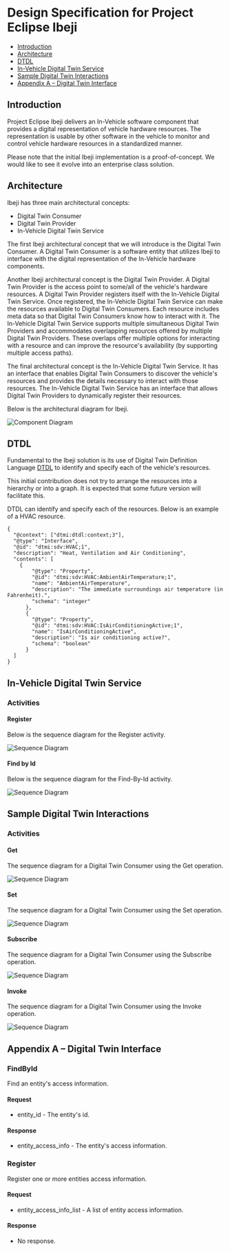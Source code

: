 # Design Specification for Project Eclipse Ibeji

- [Introduction](#introduction)
- [Architecture](#architecture)
- [DTDL](#dtdl)
- [In-Vehicle Digital Twin Service](#in-vehicle-digital-twin-service)
- [Sample Digital Twin Interactions](#sample-digital-twin-interactions)
- [Appendix A – Digital Twin Interface](#appendix-a)


## <a name="introduction">Introduction</a>

Project Eclipse Ibeji delivers an In-Vehicle software component that provides a digital representation of vehicle hardware resources. The representation is usable by other software in the vehicle to monitor and control vehicle hardware resources in a standardized manner.

Please note that the initial Ibeji implementation is a proof-of-concept. We would like to see it evolve into an enterprise class solution.

## <a name="architecture">Architecture</a>

Ibeji has three main architectural concepts:

- Digital Twin Consumer
- Digital Twin Provider
- In-Vehicle Digital Twin Service

The first Ibeji architectural concept that we will introduce is the Digital Twin Consumer. A Digital Twin Consumer is a software entity that utilizes Ibeji to interface with the digital representation of the In-Vehicle hardware components.

Another Ibeji architectural concept is the Digital Twin Provider. A Digital Twin Provider is the access point to some/all of the vehicle's hardware resources. A Digital Twin Provider registers itself with the In-Vehicle Digital Twin Service. Once registered, the In-Vehicle Digital Twin Service can make the resources available to Digital Twin Consumers. Each resource includes meta data so that Digital Twin Consumers know how to interact with it. The In-Vehicle Digital Twin Service supports multiple simultaneous Digital Twin Providers and accommodates overlapping resources offered by multiple Digital Twin Providers. These overlaps offer multiple options for interacting with a resource and can improve the resource's availability (by supporting multiple access paths).

The final architectural concept is the In-Vehicle Digital Twin Service. It has an interface that enables Digital Twin Consumers to discover the vehicle's resources and provides the details necessary to interact with those resources. The In-Vehicle Digital Twin Service has an interface that allows Digital Twin Providers to dynamically register their resources.

Below is the architectural diagram for Ibeji.

![Component Diagram](diagrams/ibeji_component.svg)

## <a name="dtdl">DTDL</a>

Fundamental to the Ibeji solution is its use of Digital Twin Definition Language [DTDL](https://github.com/Azure/opendigitaltwins-dtdl) to identify and specify each of the vehicle's resources.

This initial contribution does not try to arrange the resources into a hierarchy or into a graph. It is expected that some future version will facilitate this.

DTDL can identify and specify each of the resources. Below is an example of a HVAC resource.

```uml
{
  "@context": ["dtmi:dtdl:context;3"],
  "@type": "Interface",
  "@id": "dtmi:sdv:HVAC;1",
  "description": "Heat, Ventilation and Air Conditioning",
  "contents": [
    {
        "@type": "Property",
        "@id": "dtmi:sdv:HVAC:AmbientAirTemperature;1",
        "name": "AmbientAirTemperature",
        "description": "The immediate surroundings air temperature (in Fahrenheit).",
        "schema": "integer"
      },
      {
        "@type": "Property",
        "@id": "dtmi:sdv:HVAC:IsAirConditioningActive;1",
        "name": "IsAirConditioningActive",
        "description": "Is air conditioning active?",
        "schema": "boolean"
      }
  ]
}
```

## <a name="in-vehicle-digital-twin-service">In-Vehicle Digital Twin Service</a>

### Activities

#### Register

Below is the sequence diagram for the Register activity.

![Sequence Diagram](diagrams/register_sequence.svg)

#### Find by Id

Below is the sequence diagram for the Find-By-Id activity.

![Sequence Diagram](diagrams/findbyid_sequence.svg)

## <a name="sample-digital-twin-interactions">Sample Digital Twin Interactions</a>

### Activities

#### Get

The sequence diagram for a Digital Twin Consumer using the Get operation.

![Sequence Diagram](diagrams/get_sequence.svg)

#### Set

The sequence diagram for a Digital Twin Consumer using the Set operation.

![Sequence Diagram](diagrams/set_sequence.svg)

#### Subscribe

The sequence diagram for a Digital Twin Consumer using the Subscribe operation.

![Sequence Diagram](diagrams/subscribe_sequence.svg)

#### Invoke

The sequence diagram for a Digital Twin Consumer using the Invoke operation.

![Sequence Diagram](diagrams/invoke_sequence.svg)

## <a name="appendix-a">Appendix A – Digital Twin Interface</a>

### FindById

Find an entity's access information.

#### Request

- entity_id - The entity's id.

#### Response

- entity_access_info - The entity's access information.

### Register

Register one or more entities access information.

#### Request

- entity_access_info_list - A list of entity access information.

#### Response

- No response.
